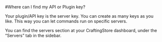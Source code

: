 #Where can I find my API or Plugin key?

Your plugin/API key is the server key. You can create as many keys as you like. This way you can let commands run on specific servers.

You can find the servers section at your CraftingStore dashboard, under the “Servers” tab in the sidebar.